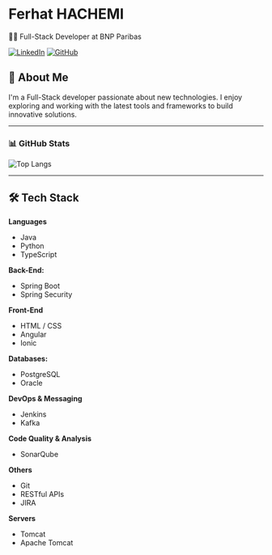 # Ferhat HACHEMI

👨‍💻 Full-Stack Developer at BNP Paribas

[![LinkedIn](https://img.shields.io/badge/LinkedIn-Profile-blue)](https://www.linkedin.com/in/h-ferhat-account/)
[![GitHub](https://img.shields.io/badge/GitHub-Profile-black)](https://github.com/ferhat-hachemi)


## 👋 About Me

I'm a Full-Stack developer passionate about new technologies. I enjoy exploring and working with the latest tools and frameworks to build innovative solutions.


---

### 📊 GitHub Stats

<!-- ![Your GitHub stats](https://github-readme-stats.vercel.app/api?username=ferhat-hachemi&show_icons=true&theme=radical) -->
![Top Langs](https://github-readme-stats.vercel.app/api/top-langs/?username=ferhat-hachemi&layout=compact&theme=radical)

---


## 🛠️ Tech Stack

**Languages**
- Java
- Python
- TypeScript

**Back-End:**
- Spring Boot
- Spring Security
  
**Front-End**
- HTML / CSS
- Angular
- Ionic

**Databases:**
- PostgreSQL
- Oracle

**DevOps & Messaging**
- Jenkins
- Kafka

**Code Quality & Analysis**
- SonarQube

**Others**
- Git
- RESTful APIs
- JIRA

**Servers**
- Tomcat
- Apache Tomcat


